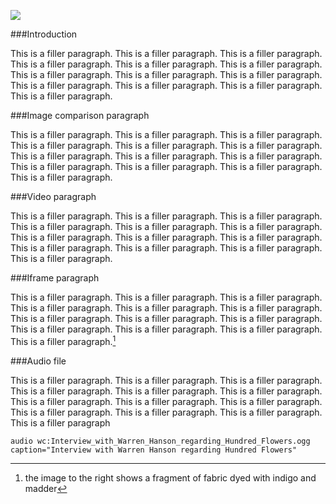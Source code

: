
<a href="https://www.juncture-digital.org"><img src="https://juncture-digital.github.io/juncture/static/images/ve-button.png"></a>

<param ve-config 
title="Madder"    
source-image="https://upload.wikimedia.org/wikipedia/commons/3/3d/Rubia_tinctorum_flowers.jpg"   
banner="https://upload.wikimedia.org/wikipedia/commons/3/3d/Rubia_tinctorum_flowers.jpg" 
height=100
author="Lois Nguyen, Emily Hughes, Moira Newman"
layout="vertical">

###Introduction

This is a filler paragraph. This is a filler paragraph. This is a filler paragraph. This is a filler paragraph. This is a filler paragraph. This is a filler paragraph. This is a filler paragraph. This is a filler paragraph. This is a filler paragraph. This is a filler paragraph. This is a filler paragraph. This is a filler paragraph. This is a filler paragraph.

<param ve-image
	   src="gh:loisxnguyen/plant-humanities-summer-program/main/session-two/rubiatinctorumKöhlerMedizinalPflanzen.jpg"
		caption="Rubia tinctorum botanical illustration ">
		
###Image comparison paragraph
		
This is a filler paragraph. This is a filler paragraph. This is a filler paragraph. This is a filler paragraph. This is a filler paragraph. This is a filler paragraph. This is a filler paragraph. This is a filler paragraph. This is a filler paragraph. This is a filler paragraph. This is a filler paragraph. This is a filler paragraph. This is a filler paragraph.

<param ve-compare
               src="gh:loisxnguyen/plant-humanities-summer-program/main/session-two/rubiaperegrinagrowth.jpg"
               caption="*Rubia peregrina and Rubia tinctorum*">
<param ve-compare
               src="gh:loisxnguyen/plant-humanities-summer-program/main/session-two/rubiatinctorumgrowth.jpg">

###Video paragraph

This is a filler paragraph. This is a filler paragraph. This is a filler paragraph. This is a filler paragraph. This is a filler paragraph. This is a filler paragraph. This is a filler paragraph. This is a filler paragraph. This is a filler paragraph. This is a filler paragraph. This is a filler paragraph. This is a filler paragraph. This is a filler paragraph.

<param ve-video
               src="https://www.youtube.com/watch?v=6R6pm74YXz8"
               start="9"
               end="35">

###Iframe paragraph

This is a filler paragraph. This is a filler paragraph. This is a filler paragraph. This is a filler paragraph. This is a filler paragraph. This is a filler paragraph. This is a filler paragraph. This is a filler paragraph. This is a filler paragraph. This is a filler paragraph. This is a filler paragraph. This is a filler paragraph. This is a filler paragraph.[^1]

<param ve-iframe
               src="https://archive.org/details/clevelandart-1919.21-ornament-with-symbol">
			   
###Audio file

This is a filler paragraph. This is a filler paragraph. This is a filler paragraph. This is a filler paragraph. This is a filler paragraph. This is a filler paragraph. This is a filler paragraph. This is a filler paragraph. This is a filler paragraph. This is a filler paragraph. This is a filler paragraph. This is a filler paragraph. This is a filler paragraph

`audio wc:Interview_with_Warren_Hanson_regarding_Hundred_Flowers.ogg caption="Interview with Warren Hanson regarding Hundred Flowers"`

<param ve-iframe
               src="https://cdn.knightlab.com/libs/timeline3/latest/embed/index.html?source=v2%3A2PACX-1vSc8nrDeTF9p-diTdc8R__TI6Gu8b1vNFKiurR-TtglAZkMVz5hCZcXoymxJgwpZioOrNpyAzNCbthC&font=Default&lang=en&initial_zoom=2&width=100%25&height=650">


[^1]: the image to the right shows a fragment of fabric dyed with indigo and madder
